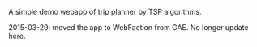 A simple demo webapp of trip planner by TSP algorithms.

2015-03-29: moved the app to WebFaction from GAE. No longer update here.